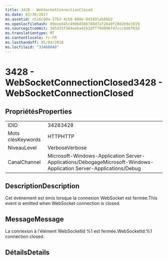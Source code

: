 ```yaml
---
title: 3428 - WebSocketConnectionClosed
ms.date: 03/30/2017
ms.assetid: cb16c9da-37b3-4cbd-800e-0d1691eb0bb2
ms.openlocfilehash: 89eeed45c4906856b780d7af26a9f28d2b9e1919
ms.sourcegitcommit: 3d5d33f384eeba41b2dff79d096f47ccc8d8f03d
ms.translationtype: MT
ms.contentlocale: fr-FR
ms.lasthandoff: 05/04/2018
ms.locfileid: "33468848"
---
```

# <a name="3428---websocketconnectionclosed"></a><span data-ttu-id="7cbf7-102">3428 - WebSocketConnectionClosed</span><span class="sxs-lookup"><span data-stu-id="7cbf7-102">3428 - WebSocketConnectionClosed</span></span>
## <a name="properties"></a><span data-ttu-id="7cbf7-103">Propriétés</span><span class="sxs-lookup"><span data-stu-id="7cbf7-103">Properties</span></span>  
  
|||  
|-|-|  
|<span data-ttu-id="7cbf7-104">ID</span><span class="sxs-lookup"><span data-stu-id="7cbf7-104">ID</span></span>|<span data-ttu-id="7cbf7-105">3428</span><span class="sxs-lookup"><span data-stu-id="7cbf7-105">3428</span></span>|  
|<span data-ttu-id="7cbf7-106">Mots clés</span><span class="sxs-lookup"><span data-stu-id="7cbf7-106">Keywords</span></span>|<span data-ttu-id="7cbf7-107">HTTP</span><span class="sxs-lookup"><span data-stu-id="7cbf7-107">HTTP</span></span>|  
|<span data-ttu-id="7cbf7-108">Niveau</span><span class="sxs-lookup"><span data-stu-id="7cbf7-108">Level</span></span>|<span data-ttu-id="7cbf7-109">Verbose</span><span class="sxs-lookup"><span data-stu-id="7cbf7-109">Verbose</span></span>|  
|<span data-ttu-id="7cbf7-110">Canal</span><span class="sxs-lookup"><span data-stu-id="7cbf7-110">Channel</span></span>|<span data-ttu-id="7cbf7-111">Microsoft-Windows-Application Server-Applications/Débogage</span><span class="sxs-lookup"><span data-stu-id="7cbf7-111">Microsoft-Windows-Application Server-Applications/Debug</span></span>|  
  
## <a name="description"></a><span data-ttu-id="7cbf7-112">Description</span><span class="sxs-lookup"><span data-stu-id="7cbf7-112">Description</span></span>  
 <span data-ttu-id="7cbf7-113">Cet événement est émis lorsque la connexion WebSocket est fermée.</span><span class="sxs-lookup"><span data-stu-id="7cbf7-113">This event is emitted when WebSocket connection is closed.</span></span>  
  
## <a name="message"></a><span data-ttu-id="7cbf7-114">Message</span><span class="sxs-lookup"><span data-stu-id="7cbf7-114">Message</span></span>  
 <span data-ttu-id="7cbf7-115">La connexion à l'élément WebSocketId %1 est fermée.</span><span class="sxs-lookup"><span data-stu-id="7cbf7-115">WebSocketId:%1 connection closed.</span></span>  
  
## <a name="details"></a><span data-ttu-id="7cbf7-116">Détails</span><span class="sxs-lookup"><span data-stu-id="7cbf7-116">Details</span></span>
